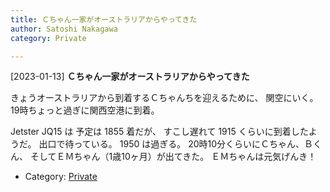 ```yaml
---
title: Ｃちゃん一家がオーストラリアからやってきた
author: Satoshi Nakagawa
category: Private

---
```


[2023-01-13] **Ｃちゃん一家がオーストラリアからやってきた** 

 きょうオーストラリアから到着するＣちゃんちを迎えるために、
関空にいく。
19時ちょっと過ぎに関西空港に到着。

 Jetster JQ15 は 予定は 1855 着だが、
すこし遅れて 1915 くらいに到着したようだ。
出口で待っている。
1950 は過ぎる。
20時10分くらいにＣちゃん、Ｂくん、
そしてＥＭちゃん（1歳10ヶ月）が出てきた。
ＥＭちゃんは元気げんき！

- Category: [Private](https://merapano.github.io/categories.html#Private)


